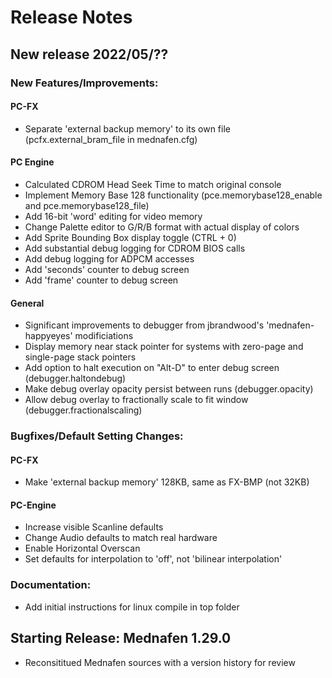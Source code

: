 # Release Notes

## New release 2022/05/??

### New Features/Improvements:

#### PC-FX
 - Separate 'external backup memory' to its own file (pcfx.external_bram_file in mednafen.cfg)

#### PC Engine
 - Calculated CDROM Head Seek Time to match original console
 - Implement Memory Base 128 functionality (pce.memorybase128_enable and pce.memorybase128_file)
 - Add 16-bit 'word' editing for video memory
 - Change Palette editor to G/R/B format with actual display of colors
 - Add Sprite Bounding Box display toggle (CTRL + 0)
 - Add substantial debug logging for CDROM BIOS calls
 - Add debug logging for ADPCM accesses
 - Add 'seconds' counter to debug screen
 - Add 'frame' counter to debug screen

#### General
 - Significant improvements to debugger from jbrandwood's 'mednafen-happyeyes' modificiations
 - Display memory near stack pointer for systems with zero-page and single-page stack pointers
 - Add option to halt execution on "Alt-D" to enter debug screen (debugger.haltondebug)
 - Make debug overlay opacity persist between runs (debugger.opacity)
 - Allow debug overlay to fractionally scale to fit window (debugger.fractionalscaling)

### Bugfixes/Default Setting Changes:

#### PC-FX
 - Make 'external backup memory' 128KB, same as FX-BMP (not 32KB)

#### PC-Engine
 - Increase visible Scanline defaults
 - Change Audio defaults to match real hardware
 - Enable Horizontal Overscan
 - Set defaults for interpolation to 'off', not 'bilinear interpolation'

### Documentation:
 - Add initial instructions for linux compile in top folder

## Starting Release: Mednafen 1.29.0

 - Reconsititued Mednafen sources with a version history for review
